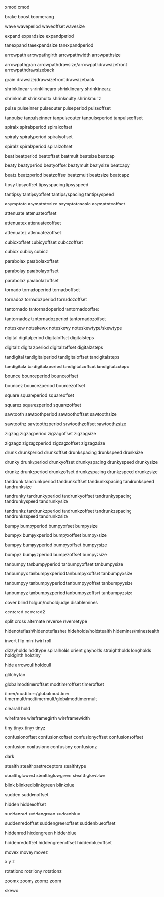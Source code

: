 xmod
cmod

brake
boost
boomerang

wave
waveperiod
waveoffset
wavesize

expand
expandsize
expandperiod

tanexpand
tanexpandsize
tanexpandperiod

arrowpath
arrowpathgirth
arrowpathwidth
arrowpathsize

arrowpathgrain
arrowpathdrawsize/arrowpathdrawsizefront
arrowpathdrawsizeback

grain
drawsize/drawsizefront
drawsizeback

shrinklinear
shrinklinearx
shrinklineary
shrinklinearz

shrinkmult
shrinkmultx
shrinkmulty
shrinkmultz

pulse
pulseinner
pulseouter
pulseperiod
pulseoffset

tanpulse
tanpulseinner
tanpulseouter
tanpulseperiod
tanpulseoffset

spiralx
spiralxperiod
spiralxoffset

spiraly
spiralyperiod
spiralyoffset

spiralz
spiralzperiod
spiralzoffset

beat
beatperiod
beatoffset
beatmult
beatsize
beatcap

beaty
beatyperiod
beatyoffset
beatymult
beatysize
beatcapy

beatz
beatzperiod
beatzoffset
beatzmult
beatzsize
beatcapz

tipsy
tipsyoffset
tipsyspacing
tipsyspeed

tantipsy
tantipsyoffset
tantipsyspacing
tantipsyspeed

asymptote
asymptotesize
asymptotescale
asymptoteoffset

attenuate
attenuateoffset

attenuatex
attenuatexoffset

attenuatez
attenuatezoffset

cubicxoffset
cubicyoffset
cubiczoffset

cubicx
cubicy
cubicz

parabolax
parabolaxoffset

parabolay
parabolayoffset

parabolaz
parabolazoffset

tornado
tornadoperiod
tornadooffset

tornadoz
tornadozperiod
tornadozoffset

tantornado
tantornadoperiod
tantornadooffset

tantornadoz
tantornadozperiod
tantornadozoffset

noteskew
noteskewx
noteskewy
noteskewtype/skewtype

digital
digitalperiod
digitaloffset
digitalsteps

digitalz
digitalzperiod
digitalzoffset
digitalzsteps

tandigital
tandigitalperiod
tandigitaloffset
tandigitalsteps

tandigitalz
tandigitalzperiod
tandigitalzoffset
tandigitalzsteps

bounce
bounceperiod
bounceoffset

bouncez
bouncezperiod
bouncezoffset

square
squareperiod
squareoffset

squarez
squarezperiod
squarezoffset

sawtooth
sawtoothperiod
sawtoothoffset
sawtoothsize

sawtoothz
sawtoothzperiod
sawtoothzoffset
sawtoothzsize

zigzag
zigzagperiod
zigzagoffset
zigzagsize

zigzagz
zigzagzperiod
zigzagzoffset
zigzagzsize

drunk
drunkperiod
drunkoffset
drunkspacing
drunkspeed
drunksize

drunky
drunkyperiod
drunkyoffset
drunkyspacing
drunkyspeed
drunkysize

drunkz
drunkzperiod
drunkzoffset
drunkzspacing
drunkzspeed
drunkzsize

tandrunk
tandrunkperiod
tandrunkoffset
tandrunkspacing
tandrunkspeed
tandrunksize

tandrunky
tandrunkyperiod
tandrunkyoffset
tandrunkyspacing
tandrunkyspeed
tandrunkysize

tandrunkz
tandrunkzperiod
tandrunkzoffset
tandrunkzspacing
tandrunkzspeed
tandrunkzsize

bumpy
bumpyperiod
bumpyoffset
bumpysize

bumpyx
bumpyxperiod
bumpyxoffset
bumpyxsize

bumpyy
bumpyyperiod
bumpyyoffset
bumpyysize

bumpyz
bumpyzperiod
bumpyzoffset
bumpyzsize

tanbumpy
tanbumpyperiod
tanbumpyoffset
tanbumpysize

tanbumpyx
tanbumpyxperiod
tanbumpyxoffset
tanbumpyxsize

tanbumpyy
tanbumpyyperiod
tanbumpyyoffset
tanbumpyysize

tanbumpyz
tanbumpyzperiod
tanbumpyzoffset
tanbumpyzsize

cover
blind
halgun/noholdjudge
disablemines

centered
centered2

split
cross
alternate
reverse
reversetype

hidenoteflash/hidenoteflashes
hideholds/holdstealth
hidemines/minestealth

invert
flip
mini
twirl
roll

dizzyholds
holdtype
spiralholds
orient
gayholds
straightholds
longholds
holdgirth
holdtiny

hide
arrowcull
holdcull

glitchytan

globalmodtimeroffset
modtimeroffset
timeroffset

timer/modtimer/globalmodtimer
timermult/modtimermult/globalmodtimermult

clearall
hold

wireframe
wireframegirth
wireframewidth

tiny
tinyx
tinyy
tinyz

confusionoffset
confusionxoffset
confusionyoffset
confusionzoffset

confusion
confusionx
confusiony
confusionz

dark

stealth
stealthpastreceptors
stealthtype

stealthglowred
stealthglowgreen
stealthglowblue

blink
blinkred
blinkgreen
blinkblue

sudden
suddenoffset

hidden
hiddenoffset

suddenred
suddengreen
suddenblue

suddenredoffset
suddengreenoffset
suddenblueoffset

hiddenred
hiddengreen
hiddenblue

hiddenredoffset
hiddengreenoffset
hiddenblueoffset

movex
movey
movez

x
y
z

rotationx
rotationy
rotationz

zoomx
zoomy
zoomz
zoom

skewx